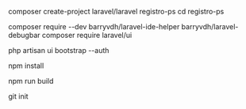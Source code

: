 composer create-project laravel/laravel registro-ps
cd registro-ps

composer require --dev barryvdh/laravel-ide-helper barryvdh/laravel-debugbar
composer require laravel/ui


php artisan ui bootstrap --auth

npm install

npm run build

git init

